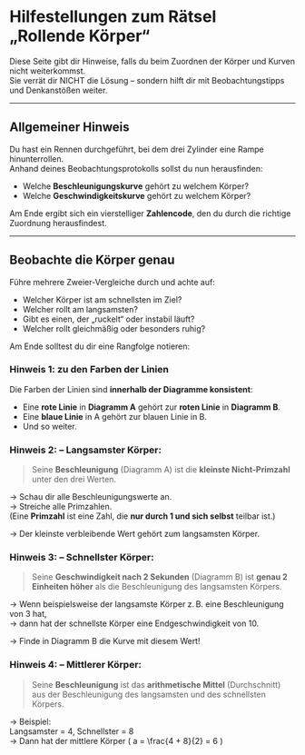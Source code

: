 #  Hilfestellungen zum Rätsel „Rollende Körper“

Diese Seite gibt dir Hinweise, falls du beim Zuordnen der Körper und Kurven nicht weiterkommst.  
Sie verrät dir NICHT die Lösung – sondern hilft dir mit Beobachtungstipps und Denkanstößen weiter.

---

##  Allgemeiner Hinweis

Du hast ein Rennen durchgeführt, bei dem drei Zylinder eine Rampe hinunterrollen.  
Anhand deines Beobachtungsprotokolls sollst du nun herausfinden:

- Welche **Beschleunigungskurve** gehört zu welchem Körper?
- Welche **Geschwindigkeitskurve** gehört zu welchem Körper?

Am Ende ergibt sich ein vierstelliger **Zahlencode**, den du durch die richtige Zuordnung herausfindest.

---

##  Beobachte die Körper genau

Führe mehrere Zweier-Vergleiche durch und achte auf:

- Welcher Körper ist am schnellsten im Ziel?
- Welcher rollt am langsamsten?
- Gibt es einen, der „ruckelt“ oder instabil läuft?
- Welcher rollt gleichmäßig oder besonders ruhig?

Am Ende solltest du dir eine Rangfolge notieren:

###  Hinweis 1: zu den Farben der Linien

Die Farben der Linien sind **innerhalb der Diagramme konsistent**:

- Eine **rote Linie** in **Diagramm A** gehört zur **roten Linie** in **Diagramm B**.
- Eine **blaue Linie** in A gehört zur blauen Linie in B.
- Und so weiter.


###  Hinweis 2: – Langsamster Körper:

> Seine **Beschleunigung** (Diagramm A) ist die **kleinste Nicht-Primzahl** unter den drei Werten.

→ Schau dir alle Beschleunigungswerte an.  
→ Streiche alle Primzahlen.  
(Eine **Primzahl** ist eine Zahl, die **nur durch 1 und sich selbst** teilbar ist.)

→ Der kleinste verbleibende Wert gehört zum langsamsten Körper.


###  Hinweis 3: – Schnellster Körper:

> Seine **Geschwindigkeit nach 2 Sekunden** (Diagramm B) ist **genau 2 Einheiten höher** als die Beschleunigung des langsamsten Körpers.

→ Wenn beispielsweise der langsamste Körper z. B. eine Beschleunigung von 3 hat,  
→ dann hat der schnellste Körper eine Endgeschwindigkeit von 10.

→ Finde in Diagramm B die Kurve mit diesem Wert!



###  Hinweis 4:  – Mittlerer Körper:

> Seine **Beschleunigung** ist das **arithmetische Mittel** (Durchschnitt)  
> aus der Beschleunigung des langsamsten und des schnellsten Körpers.

→ Beispiel:  
Langsamster = 4, Schnellster = 8  
→ Dann hat der mittlere Körper \( a = \frac{4 + 8}{2} = 6 \)

